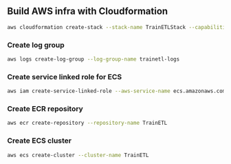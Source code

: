## Build AWS infra with Cloudformation

```bash
aws cloudformation create-stack --stack-name TrainETLStack --capabilities CAPABILITY_NAMED_IAM --template-body file://core-infra.yml
```

### Create log group

```bash
aws logs create-log-group --log-group-name trainetl-logs
```

### Create service linked role for ECS

```bash
aws iam create-service-linked-role --aws-service-name ecs.amazonaws.com
```

### Create ECR repository

```bash
aws ecr create-repository --repository-name TrainETL
```

### Create ECS cluster

```bash
aws ecs create-cluster --cluster-name TrainETL
```